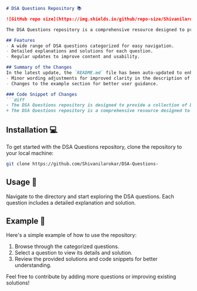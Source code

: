 ```markdown
# DSA Questions Repository 📚

![GitHub repo size](https://img.shields.io/github/repo-size/Shivanilarokar/DSA-Questions-) ![GitHub contributors](https://img.shields.io/github/contributors/Shivanilarokar/DSA-Questions-) ![GitHub issues](https://img.shields.io/github/issues/Shivanilarokar/DSA-Questions-)

The DSA Questions repository is a comprehensive resource designed to provide a collection of Data Structures and Algorithms (DSA) questions to help you enhance your coding skills and prepare for technical interviews.

## Features
- A wide range of DSA questions categorized for easy navigation.
- Detailed explanations and solutions for each question.
- Regular updates to improve content and usability.

## Summary of the Changes
In the latest update, the `README.md` file has been auto-updated to enhance clarity and user guidance. Key changes include:
- Minor wording adjustments for improved clarity in the description of the repository.
- Changes to the example section for better user guidance.

### Code Snippet of Changes
```diff
- The DSA Questions repository is designed to provide a collection of Data Structures and Algorithms (DSA) questions to help you enhance your coding skills and prepare for technical interviews.
+ The DSA Questions repository is a comprehensive resource designed to provide a collection of Data Structures and Algorithms (DSA) questions to help you enhance your coding skills and prepare for technical interviews.
```

## Installation 💻
To get started with the DSA Questions repository, clone the repository to your local machine:
```bash
git clone https://github.com/Shivanilarokar/DSA-Questions-
```

## Usage 📖
Navigate to the directory and start exploring the DSA questions. Each question includes a detailed explanation and solution.

## Example 📑
Here's a simple example of how to use the repository:
1. Browse through the categorized questions.
2. Select a question to view its details and solution.
3. Review the provided solutions and code snippets for better understanding.

Feel free to contribute by adding more questions or improving existing solutions!
```